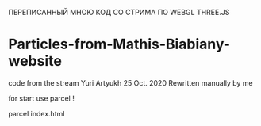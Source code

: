 ПЕРЕПИСАННЫЙ МНОЮ КОД СО СТРИМА ПО WEBGL THREE.JS
# Particles-from-Mathis-Biabiany-website
code from the stream Yuri Artyukh 25 Oct. 2020 Rewritten manually by me

for start use parcel ! 

parcel index.html


